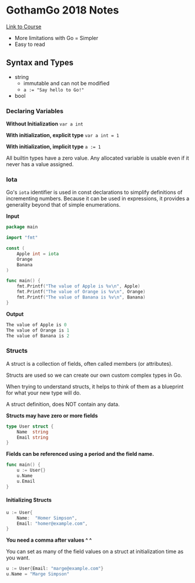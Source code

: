 # GothamGo 2018 Notes

[Link to Course](https://www.gopherguides.com/)

* More limitations with Go = Simpler
* Easy to read

## Syntax and Types

* string
    * immutable and can not be modified
    * `a := "Say hello to Go!"`
* bool

### Declaring Variables

**Without Initialization**
`var a int`

**With initialization, explicit type**
`var a int = 1`

**With initialization, implicit type**
`a := 1`

All builtin types have a zero value. Any allocated variable is usable even if it never has a value assigned.

### Iota
Go's `iota` identifier is used in const declarations to simplify definitions of incrementing numbers. Because it can be used in expressions, it provides a generality beyond that of simple enumerations.

**Input**
```go
package main

import "fmt"

const (
	Apple int = iota
	Orange
	Banana
)

func main() {
	fmt.Printf("The value of Apple is %v\n", Apple)
	fmt.Printf("The value of Orange is %v\n", Orange)
	fmt.Printf("The value of Banana is %v\n", Banana)
}
```

**Output**
```go
The value of Apple is 0
The value of Orange is 1
The value of Banana is 2
```

### Structs

A struct is a collection of fields, often called members (or attributes).

Structs are used so we can create our own custom complex types in Go.

When trying to understand structs, it helps to think of them as a blueprint for what your new type will do.

A struct definition, does NOT contain any data.

**Structs may have zero or more fields**
```go
type User struct {
	Name  string
	Email string
}
```

**Fields can be referenced using a period and the field name.**
```go
func main() {
	u := User{}
	u.Name
	u.Email
}
```

#### Initializing Structs

```go
u := User{
	Name:  "Homer Simpson",
	Email: "homer@example.com",
}
```
**You need a comma after values ^ ^**

You can set as many of the field values on a struct at initialization time as you want.
```go
u := User{Email: "marge@example.com"}
u.Name = "Marge Simpson"
```

